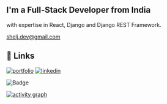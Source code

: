 ## I'm a Full-Stack Developer from India
with expertise in React, Django and Django REST Framework.


[shelj.dev@gmail.com](mailto:shelj.dev@gmail.com)



## 🔗 Links
[![portfolio](https://img.shields.io/badge/my_portfolio-000?style=for-the-badge&logo=ko-fi&logoColor=white)](https://shelj.in)
[![linkedin](https://img.shields.io/badge/linkedin-0A66C2?style=for-the-badge&logo=linkedin&logoColor=white)](https://www.linkedin.com/in/sheljin-sa/)

![Badge](https://hitscounter.dev/api/hit?url=https%3A%2F%2Fgithub.com%2FShelJi&label=Totalvisits&icon=github&color=%23198754)

[![activity graph](https://github-readme-activity-graph.vercel.app/graph?username=shelji&theme=dracula)](https://github-readme-activity-graph.vercel.app/graph?username=shelji&theme=dracula)
